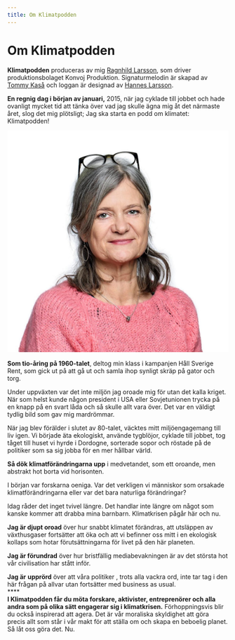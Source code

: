 ```yaml
---
title: Om Klimatpodden
---
```

# Om Klimatpodden

**Klimatpodden** produceras av mig [Ragnhild Larsson](https://twitter.com/ragnhildlarsson), som driver produktionsbolaget Konvoj Produktion.
Signaturmelodin är skapad av [Tommy Kaså](http://firstswede.com/index.html) och loggan är designad av [Hannes Larsson](https://www.linkedin.com/profile/view?id=AAkAABM_DWgBjLtQAVsUT-jv5Z474NVgsER4wr8&authType=NAME_SEARCH&authToken=IP--&locale=en_US&trk=tyah&trkInfo=clickedVertical%3Amynetwork%2CclickedEntityId%3A322899304%2CauthType%3ANAME_SEARCH%2Cidx%3A1-3-3%2CtarId%3A1441343185379%2Ctas%3AHannes%20Larsson).

**En regnig dag i början av januari,** 2015, när jag cyklade till jobbet och hade ovanligt mycket tid att tänka över vad jag skulle ägna mig åt det närmaste året, slog det mig plötsligt; Jag ska starta en podd om klimatet: Klimatpodden!

![Ragnhild Larsson](/static/img/ragnhild.jpg)

**Som tio-åring på 1960-talet**, deltog min klass i kampanjen Håll Sverige Rent, som gick ut på att gå ut och samla ihop synligt skräp på gator och torg.

Under uppväxten var det inte miljön jag oroade mig för utan det kalla kriget. När som helst kunde någon president i USA eller Sovjetunionen trycka på en knapp på en svart låda och så skulle allt vara över. Det var en väldigt tydlig bild som gav mig mardrömmar.

När jag blev förälder i slutet av 80-talet, väcktes mitt miljöengagemang till liv igen. Vi började äta ekologiskt, använde tygblöjor, cyklade till jobbet, tog tåget till huset vi hyrde i Dordogne, sorterade sopor och röstade på de politiker som sa sig jobba för en mer hållbar värld.

**Så dök klimatförändringarna upp** i medvetandet, som ett oroande, men abstrakt hot borta vid horisonten.

I början var forskarna oeniga. Var det verkligen vi människor som orsakade klimatförändringarna eller var det bara naturliga förändringar?

Idag råder det inget tvivel längre. Det handlar inte längre om något som kanske kommer att drabba mina barnbarn. Klimatkrisen pågår här och nu.

**Jag är djupt oroad** över hur snabbt klimatet förändras, att utsläppen av växthusgaser fortsätter att öka och att vi befinner oss mitt i en ekologisk kollaps som hotar förutsättningarna för livet på den här planeten. 

**Jag är förundrad** över hur bristfällig mediabevakningen är av det största hot vår civilisation har stått inför.

**Jag är** **upprörd** över att våra politiker , trots alla vackra ord, inte tar tag i den här frågan på allvar utan fortsätter med business as usual.\
****\
**I Klimatpodden får du möta forskare, aktivister, entreprenörer och alla andra som på olika sätt engagerar sig i klimatkrisen.**  Förhoppningsvis blir du också inspirerad att agera. Det är vår moraliska skyldighet att göra precis allt som står i vår makt för att ställa om och skapa en beboelig planet. Så låt oss göra det. Nu.
